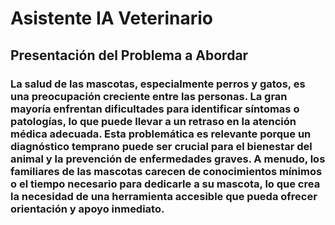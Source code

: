# Asistente IA Veterinario 
## Presentación del Problema a Abordar
### La salud de las mascotas, especialmente perros y gatos, es una preocupación creciente entre las personas. La gran mayoría enfrentan dificultades para identificar síntomas o patologías, lo que puede llevar a un retraso en la atención médica adecuada. Esta problemática es relevante porque un diagnóstico temprano puede ser crucial para el bienestar del animal y la prevención de enfermedades graves. A menudo, los familiares de las mascotas carecen de conocimientos mínimos o el tiempo necesario para dedicarle a su mascota, lo que crea la necesidad de una herramienta accesible que pueda ofrecer orientación y apoyo inmediato.
